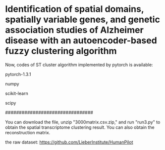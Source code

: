 # Identification of spatial domains, spatially variable genes, and genetic association studies of Alzheimer disease with an autoencoder-based fuzzy clustering algorithm
Now, codes of ST cluster algorithm implemented by pytorch is available:

pytorch-1.3.1

numpy

scikit-learn

scipy

################################

You can download the file, unzip "3000matrix.csv.zip," and run "run3.py" to obtain the spatial transcriptome clustering result. You can also obtain the reconstruction matrix.

the raw dataset: https://github.com/LieberInstitute/HumanPilot
